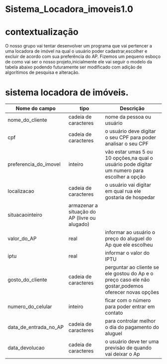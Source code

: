 # Sistema_Locadora_imoveis1.0
# contextualização 
O nosso grupo vai tentar desenvolver um programa que vai pertencer a uma locadora de imóvel na qual o usuário poder cadastrar,escolher e excluir de acordo com sua preferência do AP.
Fizemos um pequeno esboço de como vai ser o nosso projeto,inicialmente ele vai seguir o modelo da tabela abaixo podendo futuramente ser modificado com adição de algorítimos de pesquisa e alteração.

# sistema locadora de imóveis.
|Nome do campo|tipo|Descrição|
|-------------|----|---------|
nome_do_cliente|cadeia de caracteres|nome da pessoa ou usuário|
cpf|cadeia de caracteres|o usuário deve digitar o seu CPF para poder analisar o seu CPF|
preferencia_do_imovel|inteiro|vão estar umas 5 ou 10 opções,na qual o usuário pode digitar um numero para escolher a opção|
localizacao|cadeia de caracteres|o usuário vai digitar em qual  rua ele gostaria de hospedar|
situacaointeiro|armazenar a situação do AP (livre ou alugado)|
valor_do_AP |real|informar ao usuário o preço do aluguel do Ap que ele escolheu|
iptu|real|informar o valor do IPTU|
gosto_do_cliente|cadeia de caracteres|perguntar ao cliente se ele gostou do Ap e o preço caso ele não gostar,podemos oferecer novas opções|
numero_do_celular|inteiro| ficar com o número para poder entrar em contato|
data_de_entrada_no_AP|cadeia de caracteres|para controlar melhor o dia do pagamento do aluguel|
data_devolucao|cadeia de caracteres| o usuário deve ter uma previsão de quando vai deixar o Ap|


